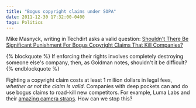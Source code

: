 ```yaml
---
title: "Bogus copyright claims under SOPA"
date: 2011-12-30 17:32:00-0400
tags: Politics
---
```


Mike Masnyck, writing in Techdirt asks a valid question: [Shouldn't There Be Significant Punishment For Bogus Copyright Claims That Kill Companies?](http://www.techdirt.com/articles/20111229/03234617223/shouldnt-their-be-significant-punishment-bogus-copyright-claims-that-kill-companies.shtml)

{% blockquote %}
If enforcing their rights involves completely destroying someone else's company, then, as Goldman notes, shouldn't it be difficult? 
{% endblockquote %}

Fighting a copyright claim costs at least 1 million dollars in legal fees, *whether or not the claim is valid*. Companies with deep pockets can and do use bogus claims to road-kill new competitors. For example, Luma Labs and their [amazing camera straps](http://luma-labs.com/blogs/news/4540122-an-open-letter-to-our-customers-past-and-future).  How can we stop this?
